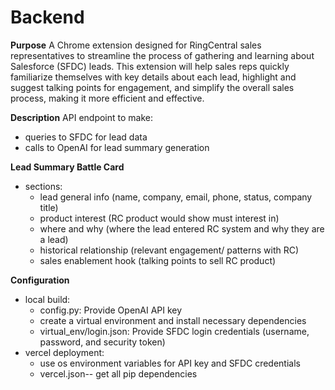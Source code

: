 # Backend


**Purpose**
A Chrome extension designed for RingCentral sales representatives to streamline the process of gathering and learning about Salesforce (SFDC) leads. This extension will help sales reps quickly familiarize themselves with key details about each lead, highlight and suggest talking points for engagement, and simplify the overall sales process, making it more efficient and effective.

**Description**
API endpoint to make:
- queries to SFDC for lead data
- calls to OpenAI for lead summary generation

**Lead Summary Battle Card**
- sections:
   - lead general info (name, company, email, phone, status, company title)
   - product interest (RC product would show must interest in)
   - where and why (where the lead entered RC system and why they are a lead)
   - historical relationship (relevant engagement/ patterns with RC)
   - sales enablement hook (talking points to sell RC product)
 
**Configuration**
- local build:
   - config.py: Provide OpenAI API key
   - create a virtual environment and install necessary dependencies
   - virtual_env/login.json: Provide SFDC login credentials (username, password, and security token)
- vercel deployment:
   - use os environment variables for API key and SFDC credentials
   - vercel.json-- get all pip dependencies 
